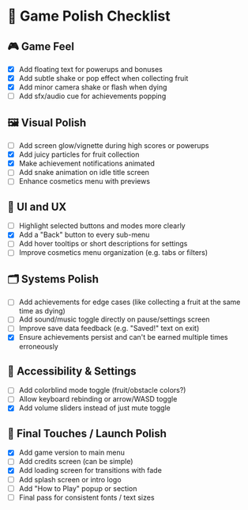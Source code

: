
# 🧪 Game Polish Checklist

## 🎮 Game Feel
- [x] Add floating text for powerups and bonuses
- [x] Add subtle shake or pop effect when collecting fruit
- [x] Add minor camera shake or flash when dying
- [ ] Add sfx/audio cue for achievements popping

## 🖼️ Visual Polish
- [ ] Add screen glow/vignette during high scores or powerups
- [x] Add juicy particles for fruit collection
- [x] Make achievement notifications animated
- [ ] Add snake animation on idle title screen
- [ ] Enhance cosmetics menu with previews

## 🧭 UI and UX
- [ ] Highlight selected buttons and modes more clearly
- [x] Add a "Back" button to every sub-menu
- [ ] Add hover tooltips or short descriptions for settings
- [ ] Improve cosmetics menu organization (e.g. tabs or filters)

## 🗂️ Systems Polish
- [ ] Add achievements for edge cases (like collecting a fruit at the same time as dying)
- [ ] Add sound/music toggle directly on pause/settings screen
- [ ] Improve save data feedback (e.g. "Saved!" text on exit)
- [x] Ensure achievements persist and can't be earned multiple times erroneously

## 🧠 Accessibility & Settings
- [ ] Add colorblind mode toggle (fruit/obstacle colors?)
- [ ] Allow keyboard rebinding or arrow/WASD toggle
- [x] Add volume sliders instead of just mute toggle

## 🏁 Final Touches / Launch Polish
- [x] Add game version to main menu
- [ ] Add credits screen (can be simple)
- [x] Add loading screen for transitions with fade
- [ ] Add splash screen or intro logo
- [ ] Add "How to Play" popup or section
- [ ] Final pass for consistent fonts / text sizes
